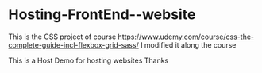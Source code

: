 # Hosting-FrontEnd--website

This is the CSS project of course https://www.udemy.com/course/css-the-complete-guide-incl-flexbox-grid-sass/
I modified it along the course

This is a Host Demo for hosting websites
Thanks
